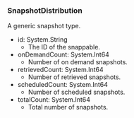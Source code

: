 ### SnapshotDistribution
A generic snapshot type.

- id: System.String
  - The ID of the snappable.
- onDemandCount: System.Int64
  - Number of on demand snapshots.
- retrievedCount: System.Int64
  - Number of retrieved snapshots.
- scheduledCount: System.Int64
  - Number of scheduled snapshots.
- totalCount: System.Int64
  - Total number of snapshots.
